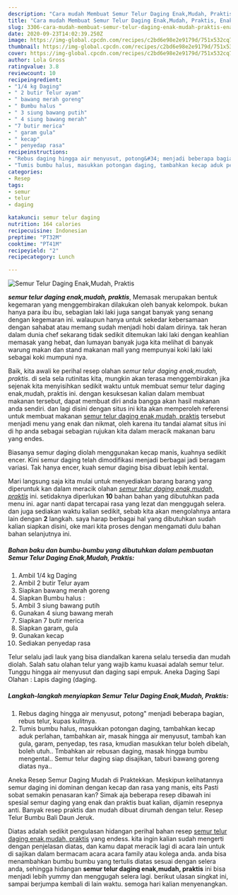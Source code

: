 ```yaml
---
description: "Cara mudah Membuat Semur Telur Daging Enak,Mudah, Praktis, Enak"
title: "Cara mudah Membuat Semur Telur Daging Enak,Mudah, Praktis, Enak"
slug: 3306-cara-mudah-membuat-semur-telur-daging-enak-mudah-praktis-enak
date: 2020-09-23T14:02:39.250Z
image: https://img-global.cpcdn.com/recipes/c2bd6e98e2e9179d/751x532cq70/semur-telur-daging-enakmudah-praktis-foto-resep-utama.jpg
thumbnail: https://img-global.cpcdn.com/recipes/c2bd6e98e2e9179d/751x532cq70/semur-telur-daging-enakmudah-praktis-foto-resep-utama.jpg
cover: https://img-global.cpcdn.com/recipes/c2bd6e98e2e9179d/751x532cq70/semur-telur-daging-enakmudah-praktis-foto-resep-utama.jpg
author: Lola Gross
ratingvalue: 3.8
reviewcount: 10
recipeingredient:
- "1/4 kg Daging"
- " 2 butir Telur ayam"
- " bawang merah goreng"
- " Bumbu halus "
- " 3 siung bawang putih"
- " 4 siung bawang merah"
- "7 butir merica"
- " garam gula"
- " kecap"
- " penyedap rasa"
recipeinstructions:
- "Rebus daging hingga air menyusut, potong&#34; menjadi beberapa bagian, rebus telur, kupas kulitnya."
- "Tumis bumbu halus, masukkan potongan daging, tambahkan kecap aduk perlahan, tambahkan air, masak hingga air menyusut, tambah kan gula, garam, penyedap, tes rasa, kmudian masukkan telur boleh dibelah, boleh utuh.. Tmbahkan air rebusan daging, masak hingga bumbu mengental.. Semur telur daging siap disajikan, taburi bawang goreng diatas nya.."
categories:
- Resep
tags:
- semur
- telur
- daging

katakunci: semur telur daging 
nutrition: 164 calories
recipecuisine: Indonesian
preptime: "PT32M"
cooktime: "PT41M"
recipeyield: "2"
recipecategory: Lunch

---
```



![Semur Telur Daging Enak,Mudah, Praktis](https://img-global.cpcdn.com/recipes/c2bd6e98e2e9179d/751x532cq70/semur-telur-daging-enakmudah-praktis-foto-resep-utama.jpg)

<b><i>semur telur daging enak,mudah, praktis</i></b>, Memasak merupakan bentuk kegemaran yang menggembirakan dilakukan oleh banyak kelompok. bukan hanya para ibu ibu, sebagian laki laki juga sangat banyak yang senang dengan kegemaran ini. walaupun hanya untuk sekedar kebersamaan dengan sahabat atau memang sudah menjadi hobi dalam dirinya. tak heran dalam dunia chef sekarang tidak sedikit ditemukan laki laki dengan keahlian memasak yang hebat, dan lumayan banyak juga kita melihat di banyak warung makan dan stand makanan mall yang mempunyai koki laki laki sebagai koki mumpuni nya.

Baik, kita awali ke perihal resep olahan <i>semur telur daging enak,mudah, praktis</i>. di sela sela rutinitas kita, mungkin akan terasa menggembirakan jika sejenak kita menyisihkan sedikit waktu untuk membuat semur telur daging enak,mudah, praktis ini. dengan kesuksesan kalian dalam membuat makanan tersebut, dapat membuat diri anda bangga akan hasil makanan anda sendiri. dan lagi disini dengan situs ini kita akan memperoleh referensi untuk membuat makanan <u>semur telur daging enak,mudah, praktis</u> tersebut menjadi menu yang enak dan nikmat, oleh karena itu tandai alamat situs ini di hp anda sebagai sebagian rujukan kita dalam meracik makanan baru yang endes.

Biasanya semur daging diolah menggunakan kecap manis, kuahnya sedikit encer. Kini semur daging telah dimodifikasi menjadi berbagai jadi beragam variasi. Tak hanya encer, kuah semur daging bisa dibuat lebih kental.


Mari langsung saja kita mulai untuk menyediakan barang barang yang diperuntuk kan dalam meracik olahan <u><i>semur telur daging enak,mudah, praktis</i></u> ini. setidaknya diperlukan <b>10</b> bahan bahan yang dibutuhkan pada menu ini. agar nanti dapat tercapai rasa yang lezat dan menggugah selera. dan juga sediakan waktu kalian sedikit, sebab kita akan mengolahnya antara lain dengan <b>2</b> langkah. saya harap berbagai hal yang dibutuhkan sudah kalian siapkan disini, oke mari kita proses dengan mengamati dulu bahan bahan selanjutnya ini.

<!--inarticleads1-->

##### Bahan baku dan bumbu-bumbu yang dibutuhkan dalam pembuatan Semur Telur Daging Enak,Mudah, Praktis:

1. Ambil 1/4 kg Daging
1. Ambil  2 butir Telur ayam
1. Siapkan  bawang merah goreng
1. Siapkan  Bumbu halus :
1. Ambil  3 siung bawang putih
1. Gunakan  4 siung bawang merah
1. Siapkan 7 butir merica
1. Siapkan  garam, gula
1. Gunakan  kecap
1. Sediakan  penyedap rasa


Telur selalu jadi lauk yang bisa diandalkan karena selalu tersedia dan mudah diolah. Salah satu olahan telur yang wajib kamu kuasai adalah semur telur. Tunggu hingga air menyusut dan daging sapi empuk. Aneka Daging Sapi Olahan : Lapis daging (daging. 

<!--inarticleads2-->

##### Langkah-langkah menyiapkan Semur Telur Daging Enak,Mudah, Praktis:

1. Rebus daging hingga air menyusut, potong&#34; menjadi beberapa bagian, rebus telur, kupas kulitnya.
1. Tumis bumbu halus, masukkan potongan daging, tambahkan kecap aduk perlahan, tambahkan air, masak hingga air menyusut, tambah kan gula, garam, penyedap, tes rasa, kmudian masukkan telur boleh dibelah, boleh utuh.. Tmbahkan air rebusan daging, masak hingga bumbu mengental.. Semur telur daging siap disajikan, taburi bawang goreng diatas nya..


Aneka Resep Semur Daging Mudah di Praktekkan. Meskipun kelihatannya semur daging ini dominan dengan kecap dan rasa yang manis, eits Pasti sobat semakin penasaran kan? Simak aja beberapa resep dibawah ini spesial semur daging yang enak dan praktis buat kalian, dijamin resepnya anti. Banyak resep praktis dan mudah dibuat dirumah dengan telur. Resep Telur Bumbu Bali Daun Jeruk. 

Diatas adalah sedikit pengulasan hidangan perihal bahan resep <u>semur telur daging enak,mudah, praktis</u> yang endess. kita ingin kalian sudah mengerti dengan penjelasan diatas, dan kamu dapat meracik lagi di acara lain untuk di sajikan dalam bermacam acara acara family atau kolega anda. anda bisa menambahkan bumbu bumbu yang tertulis diatas sesuai dengan selera anda, sehingga hidangan <b>semur telur daging enak,mudah, praktis</b> ini bisa menjadi lebih yummy dan menggugah selera lagi. berikut ulasan singkat ini, sampai berjumpa kembali di lain waktu. semoga hari kalian menyenangkan.
